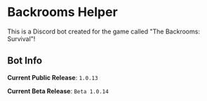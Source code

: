 # Backrooms Helper

This is a Discord bot created for the game called "The Backrooms: Survival"!

## Bot Info

**Current Public Release**: `1.0.13`

**Current Beta Release**: `Beta 1.0.14`
